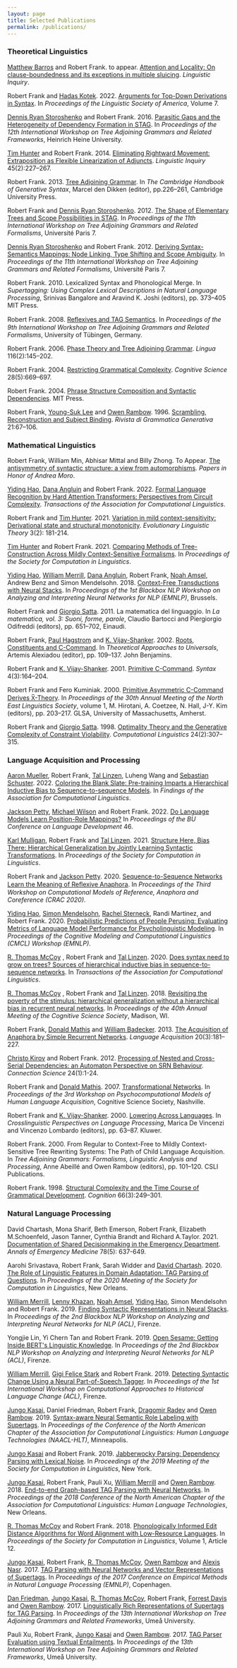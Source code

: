 ```yaml
---
layout: page
title: Selected Publications
permalink: /publications/
---
```


### Theoretical Linguistics

[Matthew Barros](https://sites.google.com/view/mattbarros/home) and Robert Frank. to appear. [Attention and Locality: On clause-boundedness and its exceptions in multiple sluicing](https://ling.auf.net/lingbuzz/006303). *Linguistic Inquiry*. 

Robert Frank and [Hadas Kotek](https://hkotek.com/). 2022. [Arguments for Top-Down Derivations in Syntax](http://journals.linguisticsociety.org/proceedings/index.php/PLSA/article/view/5264). In *Proceedings of the Linguistic Society of America*, Volume 7.

[Dennis Ryan Storoshenko](http://people.ucalgary.ca/~dstorosh/) and Robert Frank. 2016. [Parasitic Gaps and the Heterogeneity of Dependency Formation in STAG](http://www.aclweb.org/anthology/W16-3312). In *Proceedings of the 12th International Workshop on Tree Adjoining Grammars and Related Frameworks*, Heinrich Heine University.

[Tim Hunter](http://linguistics.ucla.edu/people/hunter/) and Robert Frank. 2014. [Eliminating Rightward Movement: Extraposition as Flexible Linearization of Adjuncts](https://www.mitpressjournals.org/doi/abs/10.1162/LING_a_00154). *Linguistic Inquiry* 45(2):227–267.

Robert Frank. 2013. [Tree Adjoining Grammar](https://www.cambridge.org/core/books/cambridge-handbook-of-generative-syntax/treeadjoining-grammar/0B7BFCCC1EC31D5CD7025EF5698A7F5C). In *The Cambridge Handbook of Generative Syntax*, Marcel den Dikken (editor), pp.226–261, Cambridge University Press.

Robert Frank and [Dennis Ryan Storoshenko](http://people.ucalgary.ca/~dstorosh/). 2012. [The Shape of Elementary Trees and Scope Possibilities in STAG](http://www.aclweb.org/anthology/W12-4627). In *Proceedings of the 11th International Workshop on Tree Adjoining Grammars and Related Formalisms*, Université Paris 7.

[Dennis Ryan Storoshenko](http://people.ucalgary.ca/~dstorosh/) and Robert Frank. 2012. [Deriving Syntax-Semantics Mappings: Node Linking, Type Shifting and Scope Ambiguity](http://www.aclweb.org/anthology/W12-4602). In *Proceedings of the 11th International Workshop on Tree Adjoining Grammars and Related Formalisms*, Université Paris 7.

Robert Frank. 2010. Lexicalized Syntax and Phonological Merge. In *Supertagging: Using Complex Lexical Descriptions in Natural Language Processing*, Srinivas Bangalore and Aravind K. Joshi (editors), pp. 373–405 MIT Press.

Robert Frank. 2008. [Reﬂexives and TAG Semantics](http://www.aclweb.org/anthology/W08-2313). In *Proceedings of the 9th International Workshop on Tree Adjoining Grammars and Related Formalisms*, University of Tübingen, Germany.

Robert Frank. 2006. [Phase Theory and Tree Adjoining Grammar](https://www.sciencedirect.com/science/article/pii/S0024384105000380). *Lingua* 116(2):145–202.

Robert Frank. 2004. [Restricting Grammatical Complexity](https://onlinelibrary.wiley.com/doi/full/10.1207/s15516709cog2805_3). *Cognitive Science* 28(5):669–697.

Robert Frank. 2004. [Phrase Structure Composition and Syntactic Dependencies](https://mitpress.mit.edu/books/phrase-structure-composition-and-syntactic-dependencies). MIT Press.

Robert Frank, [Young-Suk Lee](https://researcher.watson.ibm.com/researcher/view.php?person=us-ysuklee) and [Owen Rambow](https://www.elementalcognition.com/team/). 1996. [Scrambling, Reconstruction and Subject Binding](http://arcaold.unive.it/bitstream/10278/2220/1/3_frank-lee-rambow.pdf). *Rivista di Grammatica Generativa* 21:67–106.

### Mathematical Linguistics

Robert Frank, William Min, Abhisar Mittal and Billy Zhong. To Appear. [The antisymmetry of syntactic structure: a view from automorphisms](http://clay.yale.edu/papers/automorphism.pdf). *Papers in Honor of Andrea Moro*.

[Yiding Hao](https://www.notaphonologist.com), [Dana Angluin](https://cpsc.yale.edu/people/dana-angluin) and Robert Frank. 2022. [Formal Language Recognition by Hard Attention Transformers: Perspectives from Circuit Complexity](https://arxiv.org/pdf/2204.06618.pdf). *Transactions of the Association for Computational Linguistics*.
 
Robert Frank and [Tim Hunter](http://linguistics.ucla.edu/people/hunter/). 2021. [Variation in mild context-sensitivity: Derivational state and structural monotonicity](https://benjamins.com/catalog/elt.00033.fra). *Evolutionary Linguistic Theory* 3(2): 181-214.

[Tim Hunter](http://linguistics.ucla.edu/people/hunter/) and Robert Frank. 2021. [Comparing Methods of Tree-Construction Across Mildly Context-Sensitive Formalisms](https://scholarworks.umass.edu/scil/vol4/iss1/36). In *Proceedings of the Society for Computation in Linguistics*.

[Yiding Hao](https://www.notaphonologist.com),  [William Merrill](https://viking-sudo-rm.github.io), [Dana Angluin](https://cpsc.yale.edu/people/dana-angluin), Robert Frank, [Noah Amsel](https://www.linkedin.com/in/noah-amsel/), Andrew Benz and Simon Mendelsohn. 2018. [Context-Free Transductions with Neural Stacks](https://arxiv.org/pdf/1809.02836.pdf). In *Proceedings of the 1st Blackbox NLP Workshop on Analyzing and Interpreting Neural Networks for NLP (EMNLP)*, Brussels.

Robert Frank and [Giorgio Satta](http://www.dei.unipd.it/~satta/). 2011. La matematica del linguaggio. In *La matematica, vol. 3: Suoni, forme, parole*, Claudio Bartocci and Piergiorgio Odifreddi (editors), pp. 651–702, Einaudi.

Robert Frank, [Paul Hagstrom](http://www.bu.edu/linguistics/UG/hagstrom/) and [K. Vijay-Shanker](https://www.eecis.udel.edu/~vijay/). 2002. [Roots, Constituents and C-Command](https://www.bu.edu/linguistics/UG/hagstrom/papers/RCC-final.pdf). In *Theoretical Approaches to Universals*, Artemis Alexiadou (editor), pp. 109–137. John Benjamins.

Robert Frank and  [K. Vijay-Shanker](https://www.eecis.udel.edu/~vijay/). 2001. [Primitive C-Command](https://onlinelibrary.wiley.com/doi/abs/10.1111/1467-9612.00043). *Syntax* 4(3):164–204.

Robert Frank and Fero Kuminiak. 2000. [Primitive Asymmetric C-Command Derives X̅-Theory](https://pdfs.semanticscholar.org/809f/30aa822e8a2c1901f430148c98f4cd8a391b.pdf). In *Proceedings of the 30th Annual Meeting of the North East Linguistics Society*, volume 1, M. Hirotani, A. Coetzee, N. Hall, J-Y. Kim (editors), pp. 203–217. GLSA, University of Massachusetts, Amherst.

Robert Frank and [Giorgio Satta](http://www.dei.unipd.it/~satta/). 1998. [Optimality Theory and the Generative Complexity of Constraint Violability](http://www.aclweb.org/anthology/J98-2006). *Computational Linguistics* 24(2):307–315.

### Language Acquisition and Processing

[Aaron Mueller](https://aaronmueller.github.io/), Robert Frank, [Tal Linzen](http://tallinzen.net), Luheng Wang and [Sebastian Schuster](http://sebschu.com/). 2022. [Coloring the Blank Slate: Pre-training Imparts a Hierarchical Inductive Bias to Sequence-to-sequence Models](https://arxiv.org/pdf/2203.09397.pdf). In *Findings of the Association for Computational Linguistics*. 

[Jackson Petty](https://jacksonpetty.org), [Michael Wilson](https://campuspress.yale.edu/michaelwilson/) and Robert Frank. 2022. [Do Language Models Learn Position-Role Mappings?](https://arxiv.org/pdf/2202.03611.pdf) In *Proceedings of the BU Conference on Language Development* 46.

[Karl Mulligan](https://karlmulligan.github.io), Robert Frank and [Tal Linzen](http://tallinzen.net). 2021. [Structure Here, Bias There: Hierarchical Generalization by Jointly Learning Syntactic Transformations](https://scholarworks.umass.edu/scil/vol4/iss1/13). In *Proceedings of the Society for Computation in Linguistics*.

Robert Frank and [Jackson Petty](https://jacksonpetty.org). 2020. [Sequence-to-Sequence Networks Learn the Meaning of Reﬂexive Anaphora](hhttps://arxiv.org/abs/2011.00682). In *Proceedings of the Third Workshop on Computational Models of Reference, Anaphora and Coreference (CRAC 2020)*.

[Yiding Hao](https://www.notaphonologist.com), [Simon Mendelsohn](https://simonjmendelsohn.github.io), [Rachel Sterneck](https://www.linkedin.com/in/rachel-sterneck/), Randi Martinez, and Robert Frank. 2020. [Probabilistic Predictions of People Perusing: Evaluating Metrics of Language Model Performance for Psycholinguistic Modeling](https://arxiv.org/pdf/2009.03954.pdf). In *Proceedings of the Cognitive Modeling and Computational Linguistics (CMCL) Workshop (EMNLP)*.

[R. Thomas McCoy](https://tommccoy1.github.io) , Robert Frank and [Tal Linzen](http://tallinzen.net). 2020. [Does syntax need to grow on trees? Sources of hierarchical inductive bias in sequence-to-sequence networks](https://doi.org/10.1162/tacl_a_00304). In *Transactions of the Association for Computational Linguistics*.

[R. Thomas McCoy](https://tommccoy1.github.io) , Robert Frank and [Tal Linzen](http://tallinzen.net). 2018. [Revisiting the poverty of the stimulus: hierarchical generalization without a hierarchical bias in recurrent neural networks](https://arxiv.org/abs/1802.09091). In *Proceedings of the 40th Annual Meeting of the Cognitive Science Society*, Madison, WI.

Robert Frank, [Donald Mathis](https://www.linkedin.com/in/don-mathis-06427b55/) and [William Badecker]((https://nsf.gov/staff/staff_bio.jsp?lan=wbadecke&org=NSF&from_org=EF)). 2013. [The Acquisition of Anaphora by Simple Recurrent Networks](https://www.tandfonline.com/doi/abs/10.1080/10489223.2013.796950?journalCode=hlac20). *Language Acquisition* 20(3):181–227.

[Christo Kirov](https://www.clsp.jhu.edu/people/postdocs/) and Robert Frank. 2012. [Processing of Nested and Cross-Serial Dependencies: an Automaton Perspective on SRN Behaviour](https://www.tandfonline.com/doi/abs/10.1080/09540091.2011.641939?journalCode=ccos20). *Connection Science* 24(1):1-24.

Robert Frank and [Donald Mathis](https://www.linkedin.com/in/don-mathis-06427b55/). 2007. [Transformational Networks](http://www.colag.cs.hunter.cuny.edu/psychocomp/2007/PsychoCompLA-2007-proceedings.pdf). In *Proceedings of the 3rd Workshop on Psychocomputational Models of Human Language Acquisition*, Cognitive Science Society, Nashville.

Robert Frank and [K. Vijay-Shanker](https://www.eecis.udel.edu/~vijay/). 2000. [Lowering Across Languages](https://link.springer.com/chapter/10.1007/978-94-011-3949-6_3). In *Crosslinguistic Perspectives on Language Processing*, Marica De Vincenzi and Vincenzo Lombardo (editors), pp. 63–87. Kluwer.

Robert Frank. 2000. From Regular to Context-Free to Mildly Context-Sensitive Tree Rewriting Systems: The Path of Child Language Acquisition. In *Tree Adjoining Grammars: Formalisms, Linguistic Analysis and Processing*, Anne Abeillé and Owen Rambow (editors), pp. 101–120. CSLI Publications.

Robert Frank. 1998. [Structural Complexity and the Time Course of Grammatical Development](https://www.sciencedirect.com/science/article/pii/S0010027798000249). *Cognition* 66(3):249–301.

### Natural Language Processing

David Chartash, Mona Sharif, Beth Emerson, Robert Frank, Elizabeth M.Schoenfeld, Jason Tanner, Cynthia Brandt and Richard A.Taylor. 2021. [Documentation of Shared Decisionmaking in the Emergency Department](https://www.sciencedirect.com/science/article/pii/S0196064421003796). *Annals of Emergency Medicine* 78(5): 637-649.

Aarohi Srivastava, Robert Frank, Sarah Widder and [David Chartash](https://medicine.yale.edu/profile/david_chartash/). 2020. [The Role of Linguistic Features in Domain Adaptation: TAG Parsing of Questions](https://scholarworks.umass.edu/scil/vol3/iss1/41). In *Proceedings of the 2020 Meeting of the Society for Computation in Linguistics*, New Orleans.

[William Merrill](https://viking-sudo-rm.github.io), [Lenny Khazan](https://lenny.io), [Noah Amsel](https://www.linkedin.com/in/noah-amsel/),  [Yiding Hao](https://www.notaphonologist.com),   Simon Mendelsohn and Robert Frank. 2019. [Finding Syntactic Representations in Neural Stacks](https://arxiv.org/abs/1906.01594). In *Proceedings of the 2nd Blackbox NLP Workshop on Analyzing and Interpreting Neural Networks for NLP (ACL)*, Firenze.

Yongjie Lin, Yi Chern Tan and Robert Frank. 2019. [Open Sesame: Getting Inside BERT's Linguistic Knowledge](https://arxiv.org/abs/1906.01698). In *Proceedings of the 2nd Blackbox NLP Workshop on Analyzing and Interpreting Neural Networks for NLP (ACL)*, Firenze.

[William Merrill](https://viking-sudo-rm.github.io), [Gigi Felice Stark](https://www.linkedin.com/in/gigi-stark-15a6b97a/) and Robert Frank. 2019. [Detecting Syntactic Change Using a Neural Part-of-Speech Tagger](http://clay.yale.edu/papers/Diachronic_POS_Tagger.pdf). In *Proceedings of the  1st International Workshop on Computational Approaches to Historical Language Change (ACL)*, Firenze.

[Jungo Kasai](https://homes.cs.washington.edu/~jkasai/), Daniel Friedman, Robert Frank, [Dragomir Radev](http://www.cs.yale.edu/homes/radev/) and [Owen Rambow](https://www.elementalcognition.com/team/). 2019. [Syntax-aware Neural Semantic Role Labeling with Supertags](https://arxiv.org/abs/1903.05260). In *Proceedings of the Conference of the North American Chapter of the Association for Computational Linguistics: Human Language Technologies (NAACL-HLT)*, Minneapolis.

[Jungo Kasai](https://homes.cs.washington.edu/~jkasai/) and Robert Frank. 2019. [Jabberwocky Parsing: Dependency Parsing with Lexical Noise](https://homes.cs.washington.edu/~jkasai/papers/scil2019_final.pdf). In *Proceedings of the 2019 Meeting of the Society for Computation in Linguistics*, New York.

[Jungo Kasai](https://homes.cs.washington.edu/~jkasai/), Robert Frank, Pauli Xu, [William Merrill](https://viking-sudo-rm.github.io) and [Owen Rambow](https://www.elementalcognition.com/team/). 2018. [End-to-end Graph-based TAG Parsing with Neural Networks](http://aclweb.org/anthology/N18-1107). In *Proceedings of the 2018 Conference of the North American Chapter of the Association for Computational Linguistics: Human Language Technologies*, New Orleans.

[R. Thomas McCoy](https://tommccoy1.github.io) and Robert Frank. 2018. [Phonologically Informed Edit Distance Algorithms for Word Alignment with Low-Resource Languages](http://aclweb.org/anthology/W18-0311). In *Proceedings of the Society for Computation in Linguistics*, Volume 1, Article 12.

[Jungo Kasai](https://homes.cs.washington.edu/~jkasai/), Robert Frank, [R. Thomas McCoy](https://tommccoy1.github.io), [Owen Rambow](https://www.elementalcognition.com/team/) and [Alexis Nasr](http://pageperso.lif.univ-mrs.fr/~alexis.nasr/). 2017. [TAG Parsing with Neural Networks and Vector Representations of Supertags](https://www.aclweb.org/anthology/D17-1180). In *Proceedings of the 2017 Conference on Empirical Methods in Natural Language Processing (EMNLP)*, Copenhagen.

[Dan Friedman](https://www.linkedin.com/in/dan-friedman-4464669a/), [Jungo Kasai](https://homes.cs.washington.edu/~jkasai/), [R. Thomas McCoy](https://tommccoy1.github.io), Robert Frank, [Forrest Davis](https://github.com/forrestdavis) and [Owen Rambow](https://www.elementalcognition.com/team/). 2017. [Linguistically Rich Representations of Supertags for TAG Parsing](http://www.aclweb.org/anthology/W17-6213). In *Proceedings of the 13th International Workshop on Tree Adjoining Grammars and Related Frameworks*, Umeå University.

Pauli Xu, Robert Frank, [Jungo Kasai](https://homes.cs.washington.edu/~jkasai/) and [Owen Rambow](https://www.elementalcognition.com/team/). 2017. [TAG Parser Evaluation using Textual Entailments](http://www.aclweb.org/anthology/W17-6214). In *Proceedings of the 13th International Workshop on Tree Adjoining Grammars and Related Frameworks*, Umeå University.

